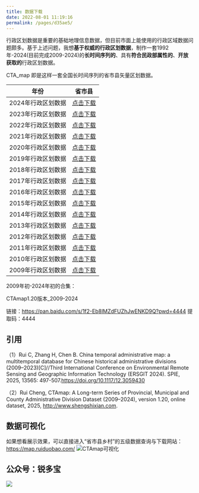 ```yaml
---
title: 数据下载
date: 2022-08-01 11:19:16
permalink: /pages/d35ae5/
---
```


行政区划数据是重要的基础地理信息数据，但目前市面上能使用的行政区域数据问题颇多。基于上述问题，我想**基于权威的行政区划数据**，制作一套1992年-2024(目前完成2009-2024)的**长时间序列的**、具有**符合民政部属性的**、**开放获取的**行政区划数据。

CTA_map 即是这样一套全国长时间序列的省市县矢量区划数据。




| 年份               | 省市县                                                       |
| ------------------ | ------------------------------------------------------------ |
| 2024年行政区划数据 | [点击下载](https://pan.baidu.com/s/1uSadsp1XO0RtuWUwrBkftg?pwd=4444 )            |
| 2023年行政区划数据 | [点击下载](https://pan.baidu.com/s/1IKx6qMeRSAeapfqPvKyPkg?pwd=4444 )            |
| 2022年行政区划数据 | [点击下载](https://pan.baidu.com/s/1jxuu68fG9bx1Svl4XF-ueA?pwd=4444 )            |
| 2021年行政区划数据 | [点击下载](https://pan.baidu.com/s/13mAQxyTFOguDz9IqftHZAg?pwd=4444 )            |
| 2020年行政区划数据 | [点击下载](https://pan.baidu.com/s/1lKHh8rurIpH3Tr5Um34UVA?pwd=4444 )            |
| 2019年行政区划数据 | [点击下载](https://pan.baidu.com/s/1jmmIRleA7jsuV9l0cOIUcg?pwd=4444 )            |
| 2018年行政区划数据 | [点击下载](https://pan.baidu.com/s/1pwMDE1CJTLWaFpWhLumbeQ?pwd=4444 )            |
| 2017年行政区划数据 | [点击下载](https://pan.baidu.com/s/1K2o4WxuYg1mASAr-GSSl7g?pwd=4444 )            |
| 2016年行政区划数据 | [点击下载](https://pan.baidu.com/s/19wgYuJYdkWi91-3Qd7QRaw?pwd=4444 )            |
| 2015年行政区划数据 | [点击下载](https://pan.baidu.com/s/167jTfHjBYKNxnbNnf_nzpQ?pwd=4444 )            |
| 2014年行政区划数据 | [点击下载](https://pan.baidu.com/s/1xrsyPFqVhLHMmgvDQqqjcQ?pwd=4444 )            |
| 2013年行政区划数据 | [点击下载](https://pan.baidu.com/s/1AaaiN0oHtoQpdbOFItBV7g?pwd=4444) |
| 2012年行政区划数据 | [点击下载](https://pan.baidu.com/s/1TrI2dS4gv8nzqiSHRq0DeA?pwd=4444)            |
| 2011年行政区划数据 | [点击下载](https://pan.baidu.com/s/18uV1RchWMR-8uvqjXcb8ag?pwd=4444 )            |
| 2010年行政区划数据 | [点击下载](https://pan.baidu.com/s/1-s7eeGH74FZHmo-tjjqgOA?pwd=4444)            |
| 2009年行政区划数据 | [点击下载](https://pan.baidu.com/s/1ta2YfM6vSSfG5b92QFfKjg?pwd=4444)            |


2009年初-2024年初的合集：

CTAmap1.20版本_2009-2024   

链接：https://pan.baidu.com/s/1f2-Eb8lMZdFUZhJwENKD9Q?pwd=4444
提取码：4444 
## 引用
（1）Rui C, Zhang H, Chen B. China temporal administrative map: a multitemporal database for Chinese historical administrative divisions (2009–2023)[C]//Third International Conference on Environmental Remote Sensing and Geographic Information Technology (ERSGIT 2024). SPIE, 2025, 13565: 497-507.https://doi.org/10.1117/12.3059430

（2）Rui Cheng, CTAmap: A Long-term Series of Provincial, Municipal and County Administrative Division Dataset (2009–2024), version 1.20, online dataset, 2025, http://www.shengshixian.com.

## 数据可视化
如果想看展示效果，可以直接进入“省市县乡村”的五级数据查询与下载网站：https://map.ruiduobao.com/
![CTAmap可视化](http://pics.landcover100.com/i/2023/11/02/65437f851c16c.jpg)


## 公众号：锐多宝

![](http://pics.landcover100.com/pics/6241778738d1e.jpg)
